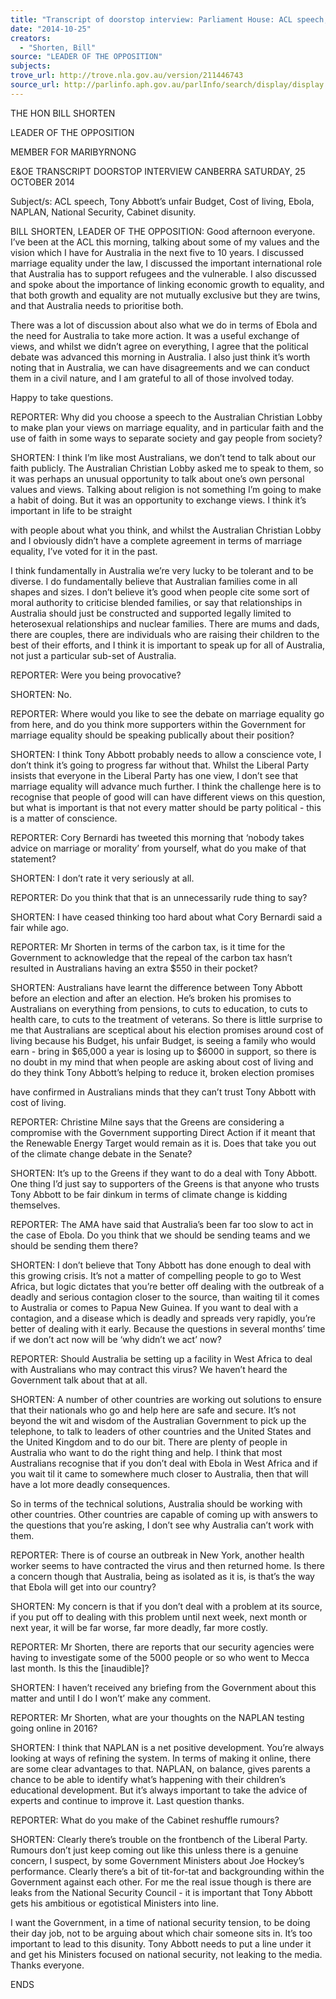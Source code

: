```yaml
---
title: "Transcript of doorstop interview: Parliament House: ACL speech, Tony Abbott's unfair Budget, Cost of living, Ebola, NAPLAN, National Security, Cabinet disunity."
date: "2014-10-25"
creators:
  - "Shorten, Bill"
source: "LEADER OF THE OPPOSITION"
subjects:
trove_url: http://trove.nla.gov.au/version/211446743
source_url: http://parlinfo.aph.gov.au/parlInfo/search/display/display.w3p;query=Id%3A%22media/pressrel/3471943%22
---
```


 

 THE HON BILL SHORTEN 

 LEADER OF THE OPPOSITION 

 MEMBER FOR MARIBYRNONG 

 E&OE TRANSCRIPT  DOORSTOP INTERVIEW  CANBERRA  SATURDAY, 25 OCTOBER 2014    

 Subject/s: ACL speech, Tony Abbott’s unfair Budget, Cost of living, Ebola,  NAPLAN, National Security, Cabinet disunity.    

 BILL SHORTEN, LEADER OF THE OPPOSITION: Good afternoon everyone. I’ve  been at the ACL this morning, talking about some of my values and the vision which  I have for Australia in the next five to 10 years. I discussed marriage equality under  the law, I discussed the important international role that Australia has to support  refugees and the vulnerable. I also discussed and spoke about the importance of  linking economic growth to equality, and that both growth and equality are not  mutually exclusive but they are twins, and that Australia needs to prioritise both.   

 There was a lot of discussion about also what we do in terms of Ebola and the need  for Australia to take more action. It was a useful exchange of views, and whilst we  didn’t agree on everything, I agree that the political debate was advanced this  morning in Australia. I also just think it’s worth noting that in Australia, we can have  disagreements and we can conduct them in a civil nature, and I am grateful to all of  those involved today.   

 Happy to take questions.    

 REPORTER: Why did you choose a speech to the Australian Christian Lobby to  make plan your views on marriage equality, and in particular faith and the use of  faith in some ways to separate society and gay people from society?   

 SHORTEN: I think I’m like most Australians, we don’t tend to talk about our faith  publicly. The Australian Christian Lobby asked me to speak to them, so it was  perhaps an unusual opportunity to talk about one’s own personal values and views.  Talking about religion is not something I’m going to make a habit of doing. But it  was an opportunity to exchange views. I think it’s important in life to be straight 

 with people about what you think, and whilst the Australian Christian Lobby and I  obviously didn’t have a complete agreement in terms of marriage equality, I’ve voted  for it in the past.   

 I think fundamentally in Australia we’re very lucky to be tolerant and to be diverse. I  do fundamentally believe that Australian families come in all shapes and sizes. I  don’t believe it’s good when people cite some sort of moral authority to criticise  blended families, or say that relationships in Australia should just be constructed and  supported legally limited to heterosexual relationships and nuclear families. There  are mums and dads, there are couples, there are individuals who are raising their  children to the best of their efforts, and I think it is important to speak up for all of  Australia, not just a particular sub-set of Australia.   

 REPORTER: Were you being provocative?   

 SHORTEN: No.    

 REPORTER: Where would you like to see the debate on marriage equality go from  here, and do you think more supporters within the Government for marriage equality  should be speaking publically about their position?   

 SHORTEN: I think Tony Abbott probably needs to allow a conscience vote, I don’t  think it’s going to progress far without that. Whilst the Liberal Party insists that  everyone in the Liberal Party has one view, I don’t see that marriage equality will  advance much further. I think the challenge here is to recognise that people of good  will can have different views on this question, but what is important is that not every  matter should be party political - this is a matter of conscience.    

 REPORTER: Cory Bernardi has tweeted this morning that ‘nobody takes advice on  marriage or morality’ from yourself, what do you make of that statement?   

 SHORTEN: I don’t rate it very seriously at all.    

 REPORTER: Do you think that that is an unnecessarily rude thing to say?   

 SHORTEN: I have ceased thinking too hard about what Cory Bernardi said a fair  while ago.    

 REPORTER: Mr Shorten in terms of the carbon tax, is it time for the Government to  acknowledge that the repeal of the carbon tax hasn’t resulted in Australians having  an extra $550 in their pocket?   

 SHORTEN: Australians have learnt the difference between Tony Abbott before an  election and after an election. He’s broken his promises to Australians on everything  from pensions, to cuts to education, to cuts to health care, to cuts to the treatment  of veterans. So there is little surprise to me that Australians are sceptical about his  election promises around cost of living because his Budget, his unfair Budget, is  seeing a family who would earn - bring in $65,000 a year is losing up to $6000 in  support, so there is no doubt in my mind that when people are asking about cost of  living and do they think Tony Abbott’s helping to reduce it, broken election promises 

 have confirmed in Australians minds that they can’t trust Tony Abbott with cost of  living.    

 REPORTER: Christine Milne says that the Greens are considering a compromise  with the Government supporting Direct Action if it meant that the Renewable Energy  Target would remain as it is. Does that take you out of the climate change debate in  the Senate?   

 SHORTEN: It’s up to the Greens if they want to do a deal with Tony Abbott. One  thing I’d just say to supporters of the Greens is that anyone who trusts Tony Abbott  to be fair dinkum in terms of climate change is kidding themselves.    

 REPORTER: The AMA have said that Australia’s been far too slow to act in the case  of Ebola. Do you think that we should be sending teams and we should be sending  them there?   

 SHORTEN: I don’t believe that Tony Abbott has done enough to deal with this  growing crisis. It’s not a matter of compelling people to go to West Africa, but logic  dictates that you’re better off dealing with the outbreak of a deadly and serious  contagion closer to the source, than waiting til it comes to Australia or comes to  Papua New Guinea. If you want to deal with a contagion, and a disease which is  deadly and spreads very rapidly, you’re better of dealing with it early. Because the  questions in several months’ time if we don’t act now will be ‘why didn’t we act’  now?   

 REPORTER: Should Australia be setting up a facility in West Africa to deal with  Australians who may contract this virus? We haven’t heard the Government talk  about that at all.    

 SHORTEN: A number of other countries are working out solutions to ensure that  their nationals who go and help here are safe and secure. It’s not beyond the wit  and wisdom of the Australian Government to pick up the telephone, to talk to  leaders of other countries and the United States and the United Kingdom and to do  our bit. There are plenty of people in Australia who want to do the right thing and  help. I think that most Australians recognise that if you don’t deal with Ebola in West  Africa and if you wait til it came to somewhere much closer to Australia, then that  will have a lot more deadly consequences.    

 So in terms of the technical solutions, Australia should be working with other  countries. Other countries are capable of coming up with answers to the questions  that you’re asking, I don’t see why Australia can’t work with them.    

 REPORTER: There is of course an outbreak in New York, another health worker  seems to have contracted the virus and then returned home. Is there a concern  though that Australia, being as isolated as it is, is that’s the way that Ebola will get  into our country?   

 SHORTEN: My concern is that if you don’t deal with a problem at its source, if you  put off to dealing with this problem until next week, next month or next year, it will  be far worse, far more deadly, far more costly.  

 

 REPORTER: Mr Shorten, there are reports that our security agencies were having  to investigate some of the 5000 people or so who went to Mecca last month. Is this  the [inaudible]?   

 SHORTEN: I haven’t received any briefing from the Government about this matter  and until I do I won’t’ make any comment.    

 REPORTER: Mr Shorten, what are your thoughts on the NAPLAN testing going  online in 2016?   

 SHORTEN: I think that NAPLAN is a net positive development. You’re always  looking at ways of refining the system. In terms of making it online, there are some  clear advantages to that. NAPLAN, on balance, gives parents a chance to be able to  identify what’s happening with their children’s educational development. But it’s  always important to take the advice of experts and continue to improve it. Last  question thanks.    

 REPORTER: What do you make of the Cabinet reshuffle rumours?   

 SHORTEN: Clearly there’s trouble on the frontbench of the Liberal Party. Rumours  don’t just keep coming out like this unless there is a genuine concern, I suspect, by  some Government Ministers about Joe Hockey’s performance. Clearly there’s a bit of  tit-for-tat and backgrounding within the Government against each other. For me the  real issue though is there are leaks from the National Security Council - it is  important that Tony Abbott gets his ambitious or egotistical Ministers into line.    

 I want the Government, in a time of national security tension, to  be doing their day  job, not to be arguing about which chair someone sits in. It’s too important to lead  to this disunity. Tony Abbott needs to put a line under it and get his Ministers  focused on national security, not leaking to the media. Thanks everyone.  

 ENDS 

 


